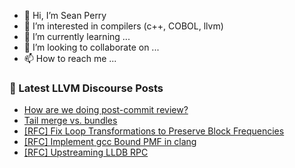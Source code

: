 - 👋 Hi, I’m Sean Perry
- 👀 I’m interested in compilers (c++, COBOL, llvm)
- 🌱 I’m currently learning ...
- 💞️ I’m looking to collaborate on ...
- 📫 How to reach me ...

<!---
s66perry/s66perry is a ✨ special ✨ repository because its `README.md` (this file) appears on your GitHub profile.
You can click the Preview link to take a look at your changes.
--->
### 📕 Latest LLVM Discourse Posts

<!-- DISCOURSE-LLVM:START -->
- [How are we doing post-commit review?](https://discourse.llvm.org/t/how-are-we-doing-post-commit-review/85961#post_15)
- [Tail merge vs. bundles](https://discourse.llvm.org/t/tail-merge-vs-bundles/85931#post_5)
- [[RFC] Fix Loop Transformations to Preserve Block Frequencies](https://discourse.llvm.org/t/rfc-fix-loop-transformations-to-preserve-block-frequencies/85785?page=2#post_36)
- [[RFC] Implement gcc Bound PMF in clang](https://discourse.llvm.org/t/rfc-implement-gcc-bound-pmf-in-clang/85951#post_5)
- [[RFC] Upstreaming LLDB RPC](https://discourse.llvm.org/t/rfc-upstreaming-lldb-rpc/85804#post_12)
<!-- DISCOURSE-LLVM:END -->
